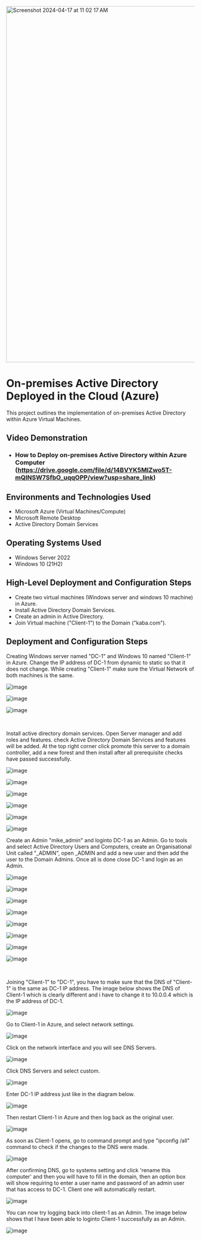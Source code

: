 
<img width="950" alt="Screenshot 2024-04-17 at 11 02 17 AM" src="https://github.com/BAHIIZI/My-Project/assets/164538571/3a38134c-aa35-4b6e-adcd-f6b82063d163">


<p align="center">

<h1>On-premises Active Directory Deployed in the Cloud (Azure)</h1>
This project outlines the implementation of on-premises Active Directory within Azure Virtual Machines.<br />


<h2>Video Demonstration</h2>

- ### How to Deploy on-premises Active Directory within Azure Computer (https://drive.google.com/file/d/14BVYK5MIZwo5T-mQINSW7SfbO_uqqOPP/view?usp=share_link)

<h2>Environments and Technologies Used</h2>

- Microsoft Azure (Virtual Machines/Compute)
- Microsoft Remote Desktop
- Active Directory Domain Services

<h2>Operating Systems Used </h2>

- Windows Server 2022
- Windows 10 (21H2)

<h2>High-Level Deployment and Configuration Steps</h2>

- Create two virtual machines (Windows server and windows 10 machine) in Azure.
- Install Active Directory Domain Services.
- Create an admin in Active Directory.
- Join Virtual machine ("Client-1") to the Domain ("kaba.com").

<h2>Deployment and Configuration Steps</h2>

<p>
Creating Windows server named "DC-1" and Windows 10 named "Client-1" in Azure. Change the IP address of DC-1 from dynamic to static so that it does not change. While creating "Client-1" make sure the Virtual Network of both machines is the same. 
  
![image](https://github.com/BAHIIZI/My-Project/assets/164538571/2bde0349-ad2b-4f18-a70d-8621e3c4db24)

![image](https://github.com/BAHIIZI/My-Project/assets/164538571/39fe3e5b-dabf-4ef7-a652-afacfa4a1075)

![image](https://github.com/BAHIIZI/My-Project/assets/164538571/e3549006-0b0e-4f40-aef1-f2ad893e8520)
</p>
<br />

Install active directory domain services. Open Server manager and add roles and features. check Active Directory Domain Services and features will be added. At the top right corner click promote this server to a domain controller, add a new forest and then install after all prerequisite checks have passed successfully. 
<p>
  
![image](https://github.com/BAHIIZI/My-Project/assets/164538571/0a67410a-e2b0-4dde-b233-88ee7cbed0b7)

![image](https://github.com/BAHIIZI/My-Project/assets/164538571/2e2e8707-8cf9-4eaf-a5d0-fa63dd33e412)

![image](https://github.com/BAHIIZI/My-Project/assets/164538571/125f8d4c-99ae-4e39-824b-906428e32cd0)

![image](https://github.com/BAHIIZI/My-Project/assets/164538571/af1042f6-8b77-4468-a5af-86b675ebace3)

![image](https://github.com/BAHIIZI/My-Project/assets/164538571/e2756082-5e72-4dba-8a37-3cb262cd7e1f)

![image](https://github.com/BAHIIZI/My-Project/assets/164538571/cc44ef99-d6da-4dd4-95b1-cf24741e40d8)
  

Create an Admin "mike_admin" and loginto DC-1 as an Admin. Go to tools and select Active Directory Users and Computers, create an Organisational Unit called "_ADMIN", open _ADMIN and add a new user and then add the user to the Domain Admins. Once all is done close DC-1 and login as an Admin.  
<p>
  
![image](https://github.com/BAHIIZI/My-Project/assets/164538571/a7b47ce1-96c8-4366-bdf6-162faf5f3468)

![image](https://github.com/BAHIIZI/My-Project/assets/164538571/bd3db9b2-1467-4e77-8c41-496fac516dff)

![image](https://github.com/BAHIIZI/My-Project/assets/164538571/2e3ad680-4303-4159-a4ef-6f49d7db9022)

![image](https://github.com/BAHIIZI/My-Project/assets/164538571/2ca1bf2a-f470-454d-94da-e9acac9f0de5)

![image](https://github.com/BAHIIZI/My-Project/assets/164538571/14e37240-4264-4161-ae33-fd39786d229c)

![image](https://github.com/BAHIIZI/My-Project/assets/164538571/98bd8da8-a77f-40fc-b7de-0765f154f6e7)

![image](https://github.com/BAHIIZI/My-Project/assets/164538571/9fd4a7c4-47e0-4198-9be4-2006944e652e)

![image](https://github.com/BAHIIZI/My-Project/assets/164538571/861f111c-abdd-4aac-a7a7-4179a9721f8b)
</p>
<p>

</p>
<br />

Joining "Client-1" to "DC-1", you have to make sure that the DNS of "Client-1" is the same as DC-1 IP address. The image below shows the DNS of Client-1 which is clearly different and i have to change it to 10.0.0.4 which is the IP address of DC-1.

![image](https://github.com/BAHIIZI/My-Project/assets/164538571/57711bdf-714c-46cc-8b1a-1b86ac96c6cf)

Go to Client-1 in Azure, and select network settings.

![image](https://github.com/BAHIIZI/My-Project/assets/164538571/7d2fa0f4-da45-450e-843c-16f3ecd306c2)

Click on the network interface and you will see DNS Servers.

![image](https://github.com/BAHIIZI/My-Project/assets/164538571/9e2750fa-6c08-4269-9f45-bb8f1c477024)

Click DNS Servers and select custom. 

![image](https://github.com/BAHIIZI/My-Project/assets/164538571/799a932e-5032-450b-b69f-e9607f27c7c2)

Enter DC-1 IP address just like in the diagram below.

![image](https://github.com/BAHIIZI/My-Project/assets/164538571/8b886635-2e68-4fd2-926c-ed954dd3669d)

Then restart Client-1 in Azure and then log back as the original user.

![image](https://github.com/BAHIIZI/My-Project/assets/164538571/165a37b6-e0a5-426b-99e0-de6c6211fa98)

As soon as Client-1 opens, go to command prompt and type "ipconfig /all" command to check if the changes to the DNS were made.

![image](https://github.com/BAHIIZI/My-Project/assets/164538571/1c2ddc52-e8e8-4b9f-b24b-646c237c2320)

After confirming DNS, go to systems setting and click 'rename this computer' and then you will have to fill in the domain, then an option box will show requiring to enter a user name and password of an admin user that has access to DC-1. Client one will automatically restart.

![image](https://github.com/BAHIIZI/My-Project/assets/164538571/5ab879d0-a8b0-4a7a-bd85-1f723f7b671b)

You can now try logging back into client-1 as an Admin. The image below shows that I have been able to loginto Client-1 successfully as an Admin.

![image](https://github.com/BAHIIZI/My-Project/assets/164538571/504ead81-b3a3-4944-b659-d74d0f013172)
